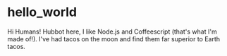 # hello_world

Hi Humans!
Hubbot here, I like Node.js and Coffeescript (that's what I'm made of!).
I've had tacos on the moon and find them far superior to Earth tacos.
